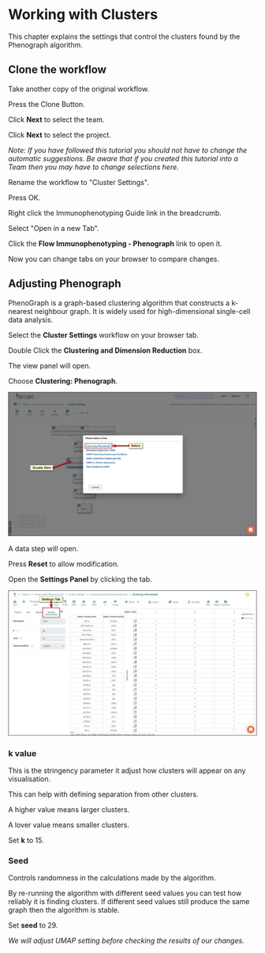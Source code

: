 # Working with Clusters

This chapter explains the settings that control the clusters found by the Phenograph algorithm.

## Clone the workflow

Take another copy of the original workflow.

Press the Clone Button.

Click **Next** to select the team.

Click **Next** to select the project.

*Note: If you have followed this tutorial you should not have to change the automatic suggestions. Be aware that if you created this tutorial into a Team then you may have to change selections here.*

Rename the workflow to "Cluster Settings".

Press OK.

Right click the Immunophenotyping Guide link in the breadcrumb.

Select "Open in a new Tab".

Click the **Flow Immunophenotyping - Phenograph** link to open it.

Now you can change tabs on your browser to compare changes.

## Adjusting Phenograph

PhenoGraph is a graph-based clustering algorithm that constructs a k-nearest neighbour graph. It is widely used for high-dimensional single-cell data analysis.

Select the **Cluster Settings** workflow on your browser tab.

Double Click the **Clustering and Dimension Reduction** box.

The view panel will open.

Choose **Clustering: Phenograph**.

![Screenshot](images/3_Clustering_phenograph.jpg)

A data step will open.

Press **Reset** to allow modification.

Open the **Settings Panel** by clicking the tab.

![Screenshot](images/3_phenograph.jpg)

### k value

This is the stringency parameter it adjust how clusters will appear on any visualisation.

This can help with defining separation from other clusters.

A higher value means larger clusters.

A lover value means smaller clusters.

Set **k** to 15.

### Seed

Controls randomness in the calculations made by the algorithm.

By re-running the algorithm with different seed values you can test how reliably it is finding clusters. If different seed values still produce the same graph then the algorithm is stable.

Set **seed** to 29.

*We will adjust UMAP setting before checking the results of our changes.*
